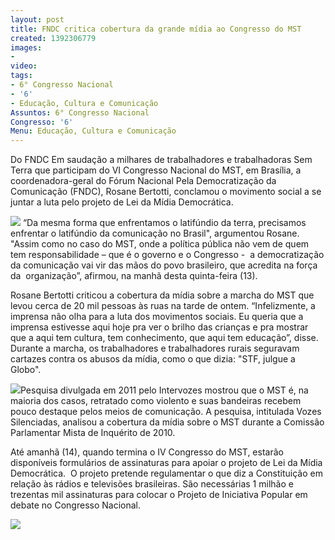 ```yaml
---
layout: post
title: FNDC critica cobertura da grande mídia ao Congresso do MST
created: 1392306779
images:
- 
video: 
tags:
- 6° Congresso Nacional
- '6'
- Educação, Cultura e Comunicação
Assuntos: 6° Congresso Nacional
Congresso: '6'
Menu: Educação, Cultura e Comunicação
---
```



Do FNDC
Em saudação a milhares de trabalhadores e trabalhadoras Sem Terra que  participam do VI Congresso Nacional do MST, em Brasília, a  coordenadora-geral do Fórum Nacional Pela Democratização da Comunicação  (FNDC), Rosane Bertotti, conclamou o movimento social a se juntar a luta  pelo projeto de Lei da Mídia Democrática. 

[![](http://www.fndc.org.br/system/images/e2a854282070cb9b294b32262388a671.jpg)](http://www.fndc.org.br/system/uploads/ck/images/rosane%20editado%20web.jpg)
“Da mesma forma que enfrentamos o latifúndio da terra, precisamos  enfrentar o latifúndio da comunicação no Brasil", argumentou Rosane.  "Assim como no caso do MST, onde a política pública não vem de quem tem  responsabilidade – que é o governo e o Congresso -  a democratização da  comunicação vai vir das mãos do povo brasileiro, que acredita na força  da  organização”, afirmou, na manhã desta quinta-feira (13).  

Rosane Bertotti criticou a cobertura da mídia sobre a marcha do MST que  levou cerca de 20 mil pessoas às ruas na tarde de ontem. “Infelizmente,  a imprensa não olha para a luta dos movimentos sociais. Eu queria que a  imprensa estivesse aqui hoje pra ver o brilho das crianças e pra  mostrar que a aqui tem cultura, tem conhecimento, que aqui tem  educação”, disse. Durante a marcha, os trabalhadores e trabalhadores  rurais seguravam cartazes contra os abusos da mídia, como o que dizia:  "STF, julgue a Globo". 

[![](http://www.fndc.org.br/system/images/7788cffcd2bc34d243087f3a100f897f.jpg)](http://www.fndc.org.br/system/uploads/ck/images/globo%20conceicao%20oliveira.jpg)Pesquisa divulgada em 2011 pelo Intervozes mostrou que o MST é, na  maioria dos casos, retratado como violento e suas bandeiras recebem  pouco destaque pelos meios de comunicação. A pesquisa, intitulada Vozes  Silenciadas, analisou a cobertura da mídia sobre o MST durante a  Comissão Parlamentar Mista de Inquérito de 2010.  

Até amanhã (14), quando termina o IV Congresso do MST, estarão  disponíveis formulários de assinaturas para apoiar o projeto de Lei da  Mídia Democrática.  O projeto pretende regulamentar o que diz a  Constituição em relação às rádios e televisões brasileiras. São  necessárias 1 milhão e trezentas mil assinaturas para colocar o Projeto  de Iniciativa Popular em debate no Congresso Nacional. 

[![](http://www.fndc.org.br/system/images/a570f917263c6a4bf0ea25159ff3c71a.jpg)](http://www.fndc.org.br/system/uploads/ck/images/assinatura%20web.jpg)
